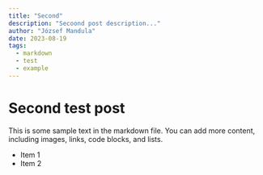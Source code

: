```yaml
---
title: "Second"
description: "Secoond post description..."
author: "József Mandula"
date: 2023-08-19
tags: 
  - markdown
  - test
  - example
---
```


# Second test post

This is some sample text in the markdown file. You can add more content, including images, links, code blocks, and lists.

* Item 1
* Item 2